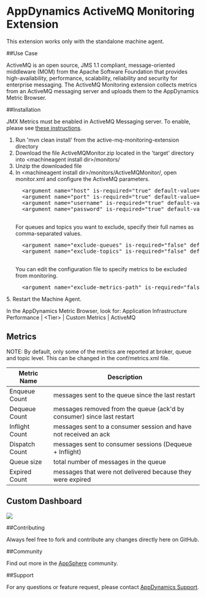 # AppDynamics ActiveMQ Monitoring Extension

This extension works only with the standalone machine agent.

##Use Case

ActiveMQ is an open source, JMS 1.1 compliant, message-oriented middleware (MOM) from the Apache Software Foundation that provides high-availability, performance, scalability, reliability and security for enterprise messaging. 
The ActiveMQ Monitoring extension collects metrics from an ActiveMQ messaging server and uploads them to the AppDynamics Metric Browser. 


##Installation

JMX Metrics must be enabled in ActiveMQ Messaging server. To enable, please see [these instructions](http://activemq.apache.org/jmx.html).

1. Run 'mvn clean install' from the active-mq-monitoring-extension directory
2. Download the file ActiveMQMonitor.zip located in the 'target' directory into \<machineagent install dir\>/monitors/
3. Unzip the downloaded file
4. In \<machineagent install dir\>/monitors/ActiveMQMonitor/, open monitor.xml and configure the ActiveMQ parameters.
     <pre>
     &lt;argument name="host" is-required="true" default-value="" /&gt;
     &lt;argument name="port" is-required="true" default-value="" /&gt;
     &lt;argument name="username" is-required="true" default-value="" /&gt;
     &lt;argument name="password" is-required="true" default-value="" /&gt;
     </pre>
     For queues and topics you want to exclude, specify their full names as comma-separated values.
     <pre>
     &lt;argument name="exclude-queues" is-required="false" default-value=""/&gt;
     &lt;argument name="exclude-topics" is-required="false" default-value=""/&gt;
     </pre>
     You can edit the configuration file to specify metrics to be excluded from monitoring.
     <pre>
     &lt;argument name="exclude-metrics-path" is-required="false" default-value="monitors/ActiveMQMonitor/metrics.xml" /&gt;
</pre>
5. Restart the Machine Agent. 
 
In the AppDynamics Metric Browser, look for: Application Infrastructure Performance  | \<Tier\> | Custom Metrics | ActiveMQ

## Metrics

NOTE: By default, only some of the metrics are reported at broker, queue and topic level. This can be changed in the conf/metrics.xml file.

| Metric Name | Description |
|----------------|-------------|
|Enqueue Count				| messages sent to the queue since the last restart|
|Dequeue Count				| messages removed from the queue (ack'd by consumer) since last restart|
|Inflight Count			| messages sent to a consumer session and have not received an ack|
|Dispatch Count			| messages sent to consumer sessions (Dequeue + Inflight)|
|Queue size				| total number of messages in the queue|
|Expired Count				| messages that were not delivered because they were expired|

## Custom Dashboard
![](https://raw.github.com/Appdynamics/activemq-monitoring-extension/master/ActiveMQDashboard.png)

##Contributing

Always feel free to fork and contribute any changes directly here on GitHub.

##Community

Find out more in the [AppSphere](http://appsphere.appdynamics.com/t5/eXchange/ActiveMQ-Monitoring-Extension/idi-p/5717) community.

##Support

For any questions or feature request, please contact [AppDynamics Support](mailto:help@appdynamics.com).


